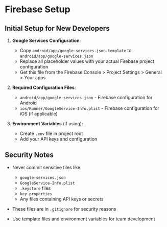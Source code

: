 # Firebase Setup

## Initial Setup for New Developers

1. **Google Services Configuration**:
   - Copy `android/app/google-services.json.template` to `android/app/google-services.json`
   - Replace all placeholder values with your actual Firebase project configuration
   - Get this file from the Firebase Console > Project Settings > General > Your apps

2. **Required Configuration Files**:
   - `android/app/google-services.json` - Firebase configuration for Android
   - `ios/Runner/GoogleService-Info.plist` - Firebase configuration for iOS (if applicable)

3. **Environment Variables** (if using):
   - Create `.env` file in project root
   - Add your API keys and configuration

## Security Notes

- Never commit sensitive files like:
  - `google-services.json`
  - `GoogleService-Info.plist` 
  - `.keystore` files
  - `key.properties`
  - Any files containing API keys or secrets

- These files are in `.gitignore` for security reasons
- Use template files and environment variables for team development
